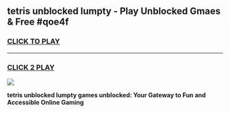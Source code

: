 
## tetris unblocked lumpty - Play Unblocked Gmaes & Free #qoe4f
<h3>
<a href="https://news.freeplayer.one?title=tetris_unblocked_lumpty&ref=26F">CLICK TO PLAY</a></h3>
<hr>

<h3>
<a href="https://news.freeplayer.one?title=tetris_unblocked_lumpty&ref=26F">CLICK 2 PLAY</a>
  
</h3>

<a href="https://news.freeplayer.one?title=tetris_unblocked_lumpty&ref=26F/"><img src="https://clearcache.store/games.png"></a>


**tetris unblocked lumpty games unblocked: Your Gateway to Fun and Accessible Online Gaming**
